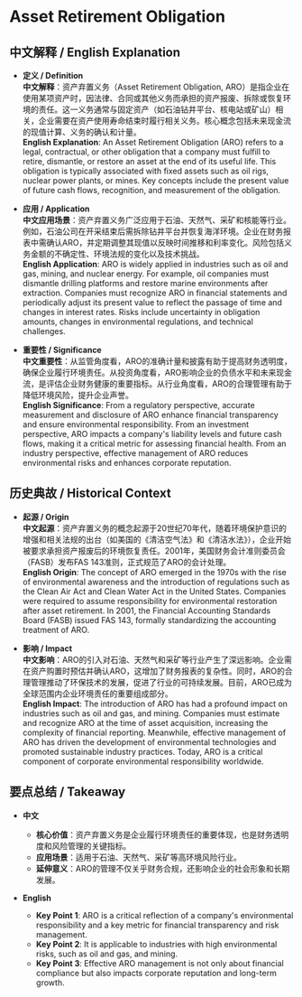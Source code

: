 # Asset Retirement Obligation

## 中文解释 / English Explanation

* **定义 / Definition**  
  **中文解释**：资产弃置义务（Asset Retirement Obligation, ARO）是指企业在使用某项资产时，因法律、合同或其他义务而承担的资产报废、拆除或恢复环境的责任。这一义务通常与固定资产（如石油钻井平台、核电站或矿山）相关，企业需要在资产使用寿命结束时履行相关义务。核心概念包括未来现金流的现值计算、义务的确认和计量。  
  **English Explanation**: An Asset Retirement Obligation (ARO) refers to a legal, contractual, or other obligation that a company must fulfill to retire, dismantle, or restore an asset at the end of its useful life. This obligation is typically associated with fixed assets such as oil rigs, nuclear power plants, or mines. Key concepts include the present value of future cash flows, recognition, and measurement of the obligation.

* **应用 / Application**  
  **中文应用场景**：资产弃置义务广泛应用于石油、天然气、采矿和核能等行业。例如，石油公司在开采结束后需拆除钻井平台并恢复海洋环境。企业在财务报表中需确认ARO，并定期调整其现值以反映时间推移和利率变化。风险包括义务金额的不确定性、环境法规的变化以及技术挑战。  
  **English Application**: ARO is widely applied in industries such as oil and gas, mining, and nuclear energy. For example, oil companies must dismantle drilling platforms and restore marine environments after extraction. Companies must recognize ARO in financial statements and periodically adjust its present value to reflect the passage of time and changes in interest rates. Risks include uncertainty in obligation amounts, changes in environmental regulations, and technical challenges.

* **重要性 / Significance**  
  **中文重要性**：从监管角度看，ARO的准确计量和披露有助于提高财务透明度，确保企业履行环境责任。从投资角度看，ARO影响企业的负债水平和未来现金流，是评估企业财务健康的重要指标。从行业角度看，ARO的合理管理有助于降低环境风险，提升企业声誉。  
  **English Significance**: From a regulatory perspective, accurate measurement and disclosure of ARO enhance financial transparency and ensure environmental responsibility. From an investment perspective, ARO impacts a company's liability levels and future cash flows, making it a critical metric for assessing financial health. From an industry perspective, effective management of ARO reduces environmental risks and enhances corporate reputation.

## 历史典故 / Historical Context

* **起源 / Origin**  
  **中文起源**：资产弃置义务的概念起源于20世纪70年代，随着环境保护意识的增强和相关法规的出台（如美国的《清洁空气法》和《清洁水法》），企业开始被要求承担资产报废后的环境恢复责任。2001年，美国财务会计准则委员会（FASB）发布FAS 143准则，正式规范了ARO的会计处理。  
  **English Origin**: The concept of ARO emerged in the 1970s with the rise of environmental awareness and the introduction of regulations such as the Clean Air Act and Clean Water Act in the United States. Companies were required to assume responsibility for environmental restoration after asset retirement. In 2001, the Financial Accounting Standards Board (FASB) issued FAS 143, formally standardizing the accounting treatment of ARO.

* **影响 / Impact**  
  **中文影响**：ARO的引入对石油、天然气和采矿等行业产生了深远影响。企业需在资产购置时预估并确认ARO，这增加了财务报表的复杂性。同时，ARO的合理管理推动了环保技术的发展，促进了行业的可持续发展。目前，ARO已成为全球范围内企业环境责任的重要组成部分。  
  **English Impact**: The introduction of ARO has had a profound impact on industries such as oil and gas, and mining. Companies must estimate and recognize ARO at the time of asset acquisition, increasing the complexity of financial reporting. Meanwhile, effective management of ARO has driven the development of environmental technologies and promoted sustainable industry practices. Today, ARO is a critical component of corporate environmental responsibility worldwide.

## 要点总结 / Takeaway

* **中文**  
  - **核心价值**：资产弃置义务是企业履行环境责任的重要体现，也是财务透明度和风险管理的关键指标。  
  - **应用场景**：适用于石油、天然气、采矿等高环境风险行业。  
  - **延伸意义**：ARO的管理不仅关乎财务合规，还影响企业的社会形象和长期发展。

* **English**  
  - **Key Point 1**: ARO is a critical reflection of a company's environmental responsibility and a key metric for financial transparency and risk management.  
  - **Key Point 2**: It is applicable to industries with high environmental risks, such as oil and gas, and mining.  
  - **Key Point 3**: Effective ARO management is not only about financial compliance but also impacts corporate reputation and long-term growth.